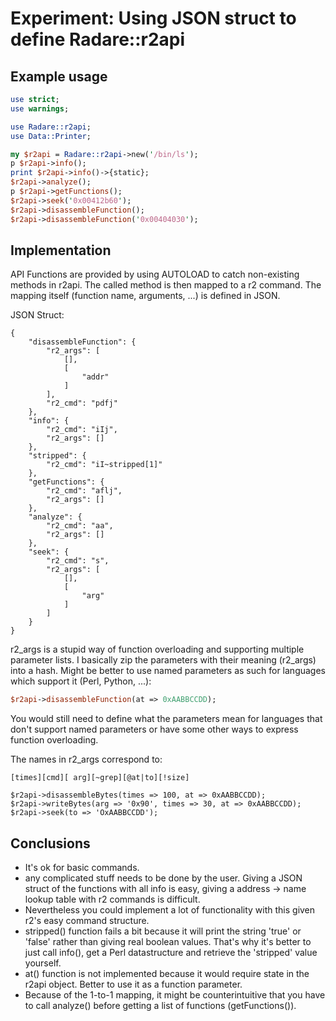# Experiment: Using JSON struct to define Radare::r2api

## Example usage

```perl
use strict;
use warnings;

use Radare::r2api;
use Data::Printer;

my $r2api = Radare::r2api->new('/bin/ls');
p $r2api->info();
print $r2api->info()->{static};
$r2api->analyze();
p $r2api->getFunctions();
$r2api->seek('0x00412b60');
$r2api->disassembleFunction();
$r2api->disassembleFunction('0x00404030');
```

## Implementation

API Functions are provided by using AUTOLOAD to catch non-existing methods in r2api. The called method is then mapped to a r2 command. The mapping itself (function name, arguments, ...) is defined in JSON.

JSON Struct:
```
{
    "disassembleFunction": {
        "r2_args": [
            [],
            [
                "addr"
            ]
        ],
        "r2_cmd": "pdfj"
    },
    "info": {
        "r2_cmd": "iIj",
        "r2_args": []
    },
    "stripped": {
        "r2_cmd": "iI~stripped[1]"
    },
    "getFunctions": {
        "r2_cmd": "aflj",
        "r2_args": []
    },
    "analyze": {
        "r2_cmd": "aa",
        "r2_args": []
    },
    "seek": {
        "r2_cmd": "s",
        "r2_args": [
            [],
            [
                "arg"
            ]
        ]
    }
}
```

r2_args is a stupid way of function overloading and supporting multiple parameter lists. I basically zip the parameters with their meaning (r2_args) into a hash. Might be better to use named parameters as such for languages which support it (Perl, Python, ...):
```perl
$r2api->disassembleFunction(at => 0xAABBCCDD);
```

You would still need to define what the parameters mean for languages that don't support named parameters or have some other ways to express function overloading.

The names in r2_args correspond to:
```
[times][cmd][ arg][~grep][@at|to][!size]
```

```
$r2api->disassembleBytes(times => 100, at => 0xAABBCCDD);
$r2api->writeBytes(arg => '0x90', times => 30, at => 0xAABBCCDD);
$r2api->seek(to => 'OxAABBCCDD');
```

## Conclusions

* It's ok for basic commands.
* any complicated stuff needs to be done by the user. Giving a JSON struct of the functions with all info is easy, giving a address -> name lookup table with r2 commands is difficult.
* Nevertheless you could implement a lot of functionality with this given r2's easy command structure.
* stripped() function fails a bit because it will print the string 'true' or 'false' rather than giving real boolean values. That's why it's better to just call info(), get a Perl datastructure and retrieve the 'stripped' value yourself.
* at() function is not implemented because it would require state in the r2api object. Better to use it as a function parameter.
* Because of the 1-to-1 mapping, it might be counterintuitive that you have to call analyze() before getting a list of functions (getFunctions()). 
